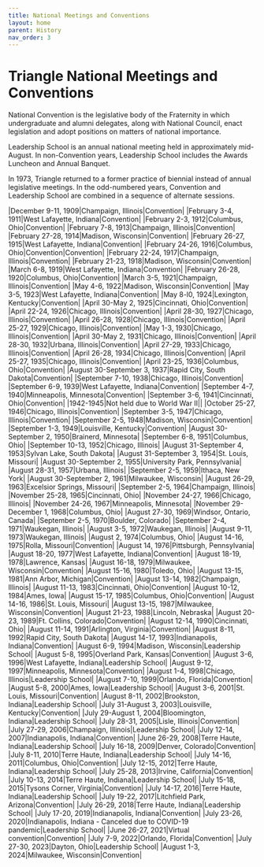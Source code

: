 ```yaml
---
title: National Meetings and Conventions
layout: home
parent: History
nav_order: 3
---
```

# Triangle National Meetings and Conventions

National Convention is the legislative body of the Fraternity in which
undergraduate and alumni delegates, along with National Council, enact
legislation and adopt positions on matters of national importance.

Leadership School is an annual national meeting held in approximately
mid-August.  In non-Convention years, Leadership School includes the
Awards Luncheon and Annual Banquet.

In 1973, Triangle returned to a former practice of biennial instead of
annual legislative meetings.  In the odd-numbered years, Convention and
Leadership School are combined in a sequence of alternate sessions.

|December 9-11, 1909|Champaign, Illinois|Convention|
|February 3-4, 1911|West Lafayette, Indiana|Convention|
|February 2-3, 1912|Columbus, Ohio|Convention|
|February 7-8, 1913|Champaign, Illinois|Convention|
|February 27-28, 1914|Madison, Wisconsin|Convention|
|February 26-27, 1915|West Lafayette, Indiana|Convention|
|February 24-26, 1916|Columbus, Ohio|Convention|Convention|
|February 22-24, 1917|Champaign, Illinois|Convention|
|February 21-23, 1918|Madison, Wisconsin|Convention|
|March 6-8, 1919|West Lafayette, Indiana|Convention|
|February 26-28, 1920|Columbus, Ohio|Convention|
|March 3-5, 1921|Champaign, Illinois|Convention|
|May 4-6, 1922|Madison, Wisconsin|Convention|
|May 3-5, 1923|West Lafayette, Indiana|Convention|
|May 8-l0, 1924|Lexington, Kentucky|Convention|
|April 30-May 2, 1925|Cincinnati, Ohio|Convention|
|April 22-24, 1926|Chicago, Illinois|Convention|
|April 28-30, 1927|Chicago, Illinois|Convention|
|April 26-28, 1928|Chicago, Illinois|Convention|
|April 25-27, 1929|Chicago, Illinois|Convention|
|May 1-3, 1930|Chicago, Illinois|Convention|
|April 30-May 2, 1931|Chicago, Illinois|Convention|
|April 28-30, 1932|Urbana, Illinois|Convention|
|April 27-29, 1933|Chicago, Illinois|Convention|
|April 26-28, 1934|Chicago, Illinois|Convention|
|April 25-27, 1935|Chicago, Illinois|Convention|
|April 23-25, 1936|Columbus, Ohio|Convention|
|August 30-September 3, 1937|Rapid City, South Dakota|Convention|
|September 7-10, 1938|Chicago, Illinois|Convention|
|September 6-9, 1939|West Lafayette, Indiana|Convention|
|September 4-7, 1940|Minneapolis, Minnesota|Convention|
|September 3-6, 1941|Cincinnati, Ohio|Convention|
|1942-1945|Not held due to World War II||
|October 25-27, 1946|Chicago, Illinois|Convention|
|September 3-5, 1947|Chicago, Illinois|Convention|
|September 2-5, 1948|Madison, Wisconsin|Convention|
|September 1-3, 1949|Louisville, Kentucky|Convention|
|August 30-September 2, 1950|Brainerd, Minnesota|
|September 6-8, 1951|Columbus, Ohio|
|September 10-13, 1952|Chicago, Illinois|
|August 31-September 4, 1953|Sylvan Lake, South Dakota|
|August 31-September 3, 1954|St. Louis, Missouri|
|August 30-September 2, 1955|University Park, Pennsylvania|
|August 28-31, 1957|Urbana, Illinois|
|September 2-5, 1959|Ithaca, New York|
|August 30-September 2, 1961|Milwaukee, Wisconsin|
|August 26-29, 1963|Excelsior Springs, Missouri|
|September 2-5, 1964|Champaign, Illinois|
|November 25-28, 1965|Cincinnati, Ohio|
|November 24-27, 1966|Chicago, Illinois|
|November 24-26, 1967|Minneapolis, Minnesota|
|November 29-December 1, 1968|Columbus, Ohio|
|August 27-30, 1969|Windsor, Ontario, Canada|
|September 2-5, 1970|Boulder, Colorado|
|September 2-4, 1971|Waukegan, Illinois|
|August 3-5, 1972|Waukegan, Illinois|
|August 9-11, 1973|Waukegan, Illinois|
|August 2, 1974|Columbus, Ohio|
|August 14-16, 1975|Rolla, Missouri|Convention|
|August 14, 1976|Pittsburgh, Pennsylvania|
|August 18-20, 1977|West Lafayette, Indiana|Convention|
|August 18-19, 1978|Lawrence, Kansas|
|August 16-18, 1979|Milwaukee, Wisconsin|Convention|
|August 15-16, 1980|Toledo, Ohio|
|August 13-15, 1981|Ann Arbor, Michigan|Convention|
|August 13-14, 1982|Champaign, Illinois|
|August 11-13, 1983|Cincinnati, Ohio|Convention|
|August 10-12, 1984|Ames, Iowa|
|August 15-17, 1985|Columbus, Ohio|Convention|
|August 14-16, 1986|St. Louis, Missouri|
|August 13-15, 1987|Milwaukee, Wisconsin|Convention|
|August 21-23, 1988|Lincoln, Nebraska|
|August 20-23, 1989|Ft. Collins, Colorado|Convention|
|August 12-14, 1990|Cincinnati, Ohio|
|August 11-14, 1991|Arlington, Virginia|Convention|
|August 8-11, 1992|Rapid City, South Dakota|
|August 14-17, 1993|Indianapolis, Indiana|Convention|
|August 6-9, 1994|Madison, Wisconsin|Leadership School|
|August 5-8, 1995|Overland Park, Kansas|Convention|
|August 3-6, 1996|West Lafayette, Indiana|Leadership School|
|August 9-12, 1997|Minneapolis, Minnesota|Convention|
|August 1-4, 1998|Chicago, Illinois|Leadership School|
|August 7-10, 1999|Orlando, Florida|Convention|
|August 5-8, 2000|Ames, Iowa|Leadership School|
|August 3-6, 2001|St. Louis, Missouri|Convention|
|August 8-11, 2002|Brookston, Indiana|Leadership School|
|July 31-August 3, 2003|Louisville, Kentucky|Convention|
|July 29-August 1, 2004|Bloomington, Indiana|Leadership School|
|July 28-31, 2005|Lisle, Illinois|Convention|
|July 27-29, 2006|Champaign, Illinois|Leadership School|
|July 12-14, 2007|Indianapolis, Indiana|Convention|
|June 26-29, 2008|Terre Haute, Indiana|Leadership School|
|July 16-18, 2009|Denver, Colorado|Convention|
|July 8-11, 2010|Terre Haute, Indiana|Leadership School|
|July 14-16, 2011|Columbus, Ohio|Convention|
|July 12-15, 2012|Terre Haute, Indiana|Leadership School|
|July 25-28, 2013|Irvine, California|Convention|
|July 10-13, 2014|Terre Haute, Indiana|Leadership School|
|July 15-18, 2015|Tysons Corner, Virginia|Convention|
|July 14-17, 2016|Terre Haute, Indiana|Leadership School|
|July 19-22, 2017|Litchfield Park, Arizona|Convention|
|July 26-29, 2018|Terre Haute, Indiana|Leadership School|
|July 17-20, 2019|Indianapolis, Indiana|Convention|
|July 23-26, 2020|Indianapolis, Indiana - Canceled due to COVID-19 pandemic|Leadership School|
|June 26-27, 2021|Virtual convention|Convention|
|July 7-9, 2022|Orlando, Florida|Convention|
|July 27-30, 2023|Dayton, Ohio|Leadership School|
|August 1-3, 2024|Milwaukee, Wisconsin|Convention|

